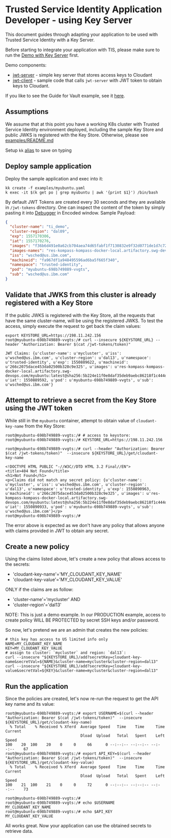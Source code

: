 # Trusted Service Identity Application Developer - using Key Server
This document guides through adapting your application to be used with Trusted
Service Identity with a Key Server.

Before starting to integrate your application with TIS, please make sure to run
the [Demo with Key Server](./jwt-server/README.md) first.

Demo components:
* [jwt-server](./jwt-server) - simple key server that stores access keys to
Cloudant
* [jwt-client](./jwt-client) - sample code that calls `jwt-server` with JWT token
to obtain keys to Cloudant.

If you like to see the Guide for Vault example, see it [here](./README-AppDeveloperVault.md).

## Assumptions
We assume that at this point you have a working K8s cluster with Trusted Service Identity
environment deployed, including the sample Key Store and public JWKS is
registered with the Key Store. Otherwise, please see [examples/README.md](./README.md)

Setup `kk` [alias](../README.md#setup-kubectl-alias) to save on typing

## Deploy sample application
Deploy the sample application and exec into it:

```
kk create -f examples/myubuntu.yaml
k exec -it $(k get po | grep myubuntu | awk '{print $1}') /bin/bash
```
By default JWT Tokens are created every 30 seconds and they are available in `/jwt-tokens`
directory. One can inspect the content of the token by simply pasting it into
[Debugger](https://jwt.io/) in Encoded window.
Sample Payload:

```json
{
  "cluster-name": "ti_demo",
  "cluster-region": "dal09",
  "exp": 1557170306,
  "iat": 1557170276,
  "images": "f36b6d491e0a62cb704aea74d65fabf1f7130832e9f32d0771de1d7c727a79cc",
  "images-names": "res-kompass-kompass-docker-local.artifactory.swg-devops.com/myubuntu:latest@sha256:5b224e11f0e8daf35deb9aebc86218f1c444d2b88f89c57420a61b1b3c24584c",
  "iss": "wsched@us.ibm.com",
  "machineid": "fa967df1a948495596ad6ba5f665f340",
  "namespace": "trusted-identity",
  "pod": "myubuntu-698b749889-vvgts",
  "sub": "wsched@us.ibm.com"
}
```

## Validate that JWKS from this cluster is already registered with a Key Store
If the public JWKS is registered with the Key Store, all the requests that have
the same cluster-name, will be using the registered JWKS.
To test the access, simply execute the request to get back the claim values:

```console
export KEYSTORE_URL=https://198.11.242.156
root@myubuntu-698b749889-vvgts:/# curl --insecure ${KEYSTORE_URL} --header "Authorization: Bearer $(cat /jwt-tokens/token)"

JWT Claims: {u'cluster-name': u'mycluster', u'iss': u'wsched@us.ibm.com', u'cluster-region': u'dal13', u'namespace': u'trusted-identity', u'exp': 1550889622, u'machineid': u'266c2075dace453da02500b328c9e325', u'images': u'res-kompass-kompass-docker-local.artifactory.swg-devops.com/myubuntu:latest@sha256:5b224e11f0e8daf35deb9aebc86218f1c444d2b88f89c57420a61b1b3c24584c', u'iat': 1550889592, u'pod': u'myubuntu-698b749889-vvgts', u'sub': u'wsched@us.ibm.com'}
```

## Attempt to retrieve a secret from the Key Store using the JWT token
While still in the `myubuntu` container, attempt to obtain value of `cloudant-key-name`
from the Key Store:

```
root@myubuntu-698b749889-vvgts:/# # access to keystore:
root@myubuntu-698b749889-vvgts:/# KEYSTORE_URL=https://198.11.242.156

root@myubuntu-698b749889-vvgts:/# curl --header "Authorization: Bearer $(cat /jwt-tokens/token)"  --insecure ${KEYSTORE_URL}/get/cloudant-key-name

<!DOCTYPE HTML PUBLIC "-//W3C//DTD HTML 3.2 Final//EN">
<title>404 Not Found</title>
<h1>Not Found</h1>
<p>Claims did not match any secret policy: {u'cluster-name': u'mycluster', u'iss': u'wsched@us.ibm.com', u'cluster-region': u'dal13', u'namespace': u'trusted-identity', u'exp': 1550890963, u'machineid': u'266c2075dace453da02500b328c9e325', u'images': u'res-kompass-kompass-docker-local.artifactory.swg-devops.com/myubuntu:latest@sha256:5b224e11f0e8daf35deb9aebc86218f1c444d2b88f89c57420a61b1b3c24584c', u'iat': 1550890933, u'pod': u'myubuntu-698b749889-vvgts', u'sub': u'wsched@us.ibm.com'}</p>
root@myubuntu-698b749889-vvgts:/#
```

The error above is expected as we don't have any policy that allows anyone with
claims provided in JWT to obtain any secret.

## Create a new policy
Using the claims listed above, let's create a new policy that allows access to the
secrets:
* 'cloudant-key-name'='MY_CLOUDANT_KEY_NAME'
* 'cloudant-key-value'='MY_CLOUDANT_KEY_VALUE'

ONLY if the claims are as follow:
* 'cluster-name'='mycluster'  AND
* 'cluster-region'='dal13'

NOTE: This is just a demo example. In our PRODUCTION example, access to create
policy WILL BE PROTECTED by secret SSH keys and/or password.

So now, let's pretend we are an admin that creates the new policies:
```console
# this key has access to US limited info only
NAME=MY_CLOUDANT_KEY_NAME
KEY=MY_CLOUDANT_KEY_VALUE
# assign to cluster: `mycluster` and region: `dal13`:
curl --insecure "${KEYSTORE_URL}/add?secretKey=cloudant-key-name&secretVal=${NAME}&cluster-name=mycluster&cluster-region=dal13"
curl --insecure "${KEYSTORE_URL}/add?secretKey=cloudant-key-value&secretVal=${KEY}&cluster-name=mycluster&cluster-region=dal13"
```

## Run the application
Since the policies are created, let's now re-run the request to get the API key name
and its value:

```console
root@myubuntu-698b749889-vvgts:/# export USERNAME=$(curl --header "Authorization: Bearer $(cat /jwt-tokens/token)"  --insecure ${KEYSTORE_URL}/get/cloudant-key-name)
  % Total    % Received % Xferd  Average Speed   Time    Time     Time  Current
                                 Dload  Upload   Total   Spent    Left  Speed
100    20  100    20    0     0     66      0 --:--:-- --:--:-- --:--:--    67
root@myubuntu-698b749889-vvgts:/# export API_KEY=$(curl --header "Authorization: Bearer $(cat /jwt-tokens/token)"  --insecure ${KEYSTORE_URL}/get/cloudant-key-value)
  % Total    % Received % Xferd  Average Speed   Time    Time     Time  Current
                                 Dload  Upload   Total   Spent    Left  Speed
100    21  100    21    0     0     72      0 --:--:-- --:--:-- --:--:--    73

root@myubuntu-698b749889-vvgts:/#
root@myubuntu-698b749889-vvgts:/# echo $USERNAME
MY_CLOUDANT_KEY_NAME
root@myubuntu-698b749889-vvgts:/# echo $API_KEY
MY_CLOUDANT_KEY_VALUE
```
All works great. Now your application can use the obtained secrets to retrieve data.
